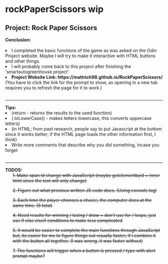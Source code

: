 # rockPaperScissors wip
 <h2>Project: Rock Paper Scissors</h2>
<strong>Conclusion:</strong>
<br>
<br>
<li>I completed the basic functions of the game as was asked on the Odin Project website. Maybe I will try to make it interactive with HTML buttons and other things.</li>
<li>I will probably come back to this project after finishing the 'smartautogreenhouse project'</li>
<li><strong>Project Website Link: https://mattrich98.github.io/RockPaperScissors/</strong></li>
(You have to click the link for the prompt to show, as opening in a new tab requires you to refresh the page for it to work.)
<br>
<br>
<hr>
<strong>Tips:</strong>
<li>(return - returns the results to the used function)</li>
<li>(.toLowerCase() - makes letters lowercase, this converts uppercase letters)</li>
<li>(in HTML; from past research, people say to put Javascript <script src=""></script> at the bottom since it works better; if the HTML page loads the other information first, I think)</li>
<li>Write more comments that describe why you did something, incase you forget
<br>
<br>
<hr>
<strong>TODOS:</strong>
<ul><s>1. Make span id change with JavaScript (maybe getelementbyid + inner html since the text will only change)</s></ul>
<ul><s>2. Figure out what previous written JS code does. (Using console.log)</s></ul>
<ul><s>3. Each time the player chooses a choice, the computer does at the same time. (5 total)</s></ul>
<ul><s>4. Need results for winning / losing / draw + don't use for / loops, just use if else elseif conditions to make less complicated</s></ul>
<ul><s>5. It would be easier to complete the main functions through JavaScript but, its easier for me to figure things out visually faster; if I combine it with the button all together. (I was wrong, it was faster without)</s></ul>
<ul><s>7. The functions will trigger when a button is pressed / type with alert prompt maybe?</ul></s></ul>
<br>
